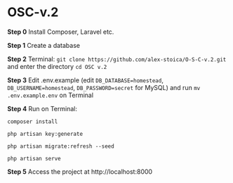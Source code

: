 # OSC-v.2

**Step 0** Install Composer, Laravel etc. 

**Step 1** Create a database

**Step 2** Terminal: ```git clone https://github.com/alex-stoica/O-S-C-v.2.git``` and enter the directory ```cd OSC v.2```

**Step 3** Edit .env.example (edit `DB_DATABASE=homestead`, `DB_USERNAME=homestead`, `DB_PASSWORD=secret` for MySQL) and 
run ```mv .env.example.env``` on Terminal

**Step 4** Run on Terminal:

```composer install```

```php artisan key:generate```

```php artisan migrate:refresh --seed```

```php artisan serve```

**Step 5** Access the project at  http://localhost:8000

